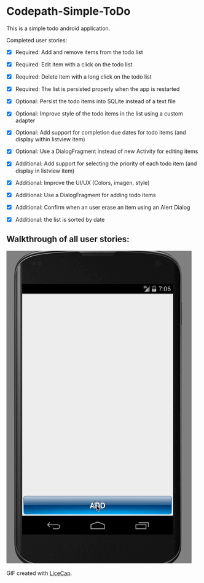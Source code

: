 Codepath-Simple-ToDo
====================
This is a simple todo android application.

Completed user stories:

 * [x] Required:   Add and remove items from the todo list
 * [x] Required:   Edit item with a click on the todo list
 * [x] Required:   Delete item with a long click on the todo list
 * [x] Required:   The list is persisted properly when the app is restarted
 * [x] Optional:   Persist the todo items into SQLite instead of a text file
 * [x] Optional:   Improve style of the todo items in the list using a custom adapter
 * [x] Optional:   Add support for completion due dates for todo items (and display within listview item)
 * [x] Optional:   Use a DialogFragment instead of new Activity for editing items
 * [x] Additional: Add support for selecting the priority of each todo item (and display in listview item)
 * [x] Additional: Improve the UI/UX (Colors, imagen, style)
 * [x] Additional: Use a DialogFragment for adding todo items
 * [x] Additional: Confirm when an user erase an item using an Alert Dialog
 * [x] Additional: the list is sorted by date


## Walkthrough of all user stories:

![Video Walkthrough](Todosimpleapp.gif)

GIF created with [LiceCap](http://www.cockos.com/licecap/).
